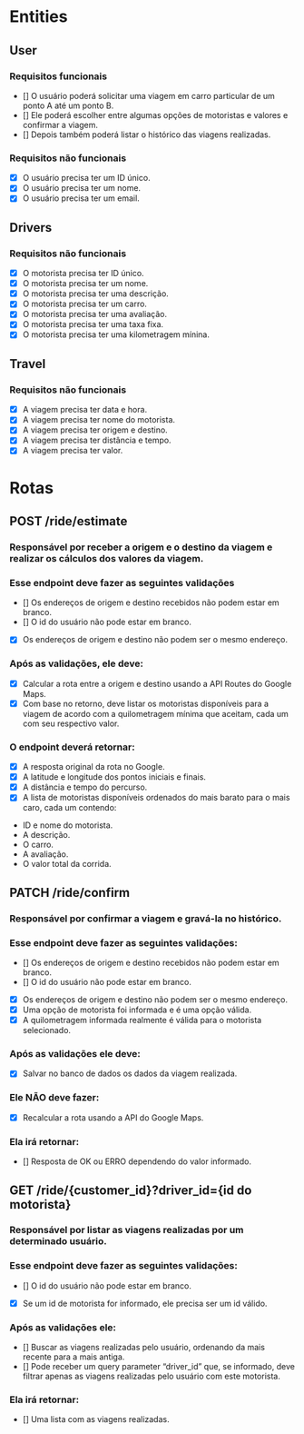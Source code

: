 # Entities

## User
### Requisitos funcionais
- [] O usuário poderá solicitar uma viagem em carro particular de um ponto A até um ponto B.
- [] Ele poderá escolher entre algumas opções de motoristas e valores e confirmar a viagem.
- [] Depois também poderá listar o histórico das viagens realizadas.

### Requisitos não funcionais
- [x] O usuário precisa ter um ID único.
- [x] O usuário precisa ter um nome.
- [x] O usuário precisa ter um email.

## Drivers
### Requisitos não funcionais
- [x] O motorista precisa ter ID único.
- [x] O motorista precisa ter um nome.
- [x] O motorista precisa ter uma descrição.
- [x] O motorista precisa ter um carro.
- [x] O motorista precisa ter uma avaliação.
- [x] O motorista precisa ter uma taxa fixa.
- [x] O motorista precisa ter uma kilometragem mínina.

## Travel
### Requisitos não funcionais
- [x] A viagem precisa ter data e hora.
- [x] A viagem precisa ter nome do motorista.
- [x] A viagem precisa ter origem e destino.
- [x] A viagem precisa ter distância e tempo.
- [x] A viagem precisa ter valor.

# Rotas

## POST /ride/estimate
### Responsável por receber a origem e o destino da viagem e realizar os cálculos dos valores da viagem.

### Esse endpoint deve fazer as seguintes validações
- [] Os endereços de origem e destino recebidos não podem estar em branco.
- [] O id do usuário não pode estar em branco.
- [x] Os endereços de origem e destino não podem ser o mesmo endereço.

### Após as validações, ele deve:
- [x] Calcular a rota entre a origem e destino usando a API Routes do Google Maps.
- [x] Com base no retorno, deve listar os motoristas disponíveis para a viagem de acordo com a quilometragem mínima que aceitam, cada um com seu respectivo valor.

### O endpoint deverá retornar:
- [x] A resposta original da rota no Google.
- [x] A latitude e longitude dos pontos iniciais e finais.
- [x] A distância e tempo do percurso.
- [x] A lista de motoristas disponíveis ordenados do mais barato para o mais caro, cada um contendo:
- ID e nome do motorista.
- A descrição.
- O carro.
- A avaliação.
- O valor total da corrida.

## PATCH /ride/confirm

### Responsável por confirmar a viagem e gravá-la no histórico.

### Esse endpoint deve fazer as seguintes validações:
- [] Os endereços de origem e destino recebidos não podem estar em branco.
- [] O id do usuário não pode estar em branco.
- [x] Os endereços de origem e destino não podem ser o mesmo endereço.
- [x] Uma opção de motorista foi informada e é uma opção válida.
- [x] A quilometragem informada realmente é válida para o motorista selecionado.

### Após as validações ele deve:
- [x] Salvar no banco de dados os dados da viagem realizada.

### Ele NÃO deve fazer:
- [x] Recalcular a rota usando a API do Google Maps.

### Ela irá retornar:
- [] Resposta de OK ou ERRO dependendo do valor informado.

## GET /ride/{customer_id}?driver_id={id do motorista}

### Responsável por listar as viagens realizadas por um determinado usuário.

### Esse endpoint deve fazer as seguintes validações:
- [] O id do usuário não pode estar em branco.
- [x] Se um id de motorista for informado, ele precisa ser um id válido.

### Após as validações ele:
- [] Buscar as viagens realizadas pelo usuário, ordenando da mais recente para a mais antiga.
- [] Pode receber um query parameter “driver_id” que, se informado, deve filtrar apenas as viagens realizadas pelo usuário com este motorista.

### Ela irá retornar:
- [] Uma lista com as viagens realizadas.